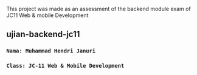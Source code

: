 This project was made as an assessment of the backend module exam of JC11 Web & mobile Development 

## ujian-backend-jc11
### `Nama: Muhammad Hendri Januri`
### `Class: JC-11 Web & Mobile Development`
